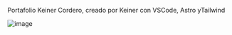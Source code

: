 Portafolio Keiner Cordero, creado por Keiner con VSCode, Astro yTailwind

![image](https://github.com/user-attachments/assets/84b762c4-c6c3-4eda-be7d-b2b75807a0ee)
